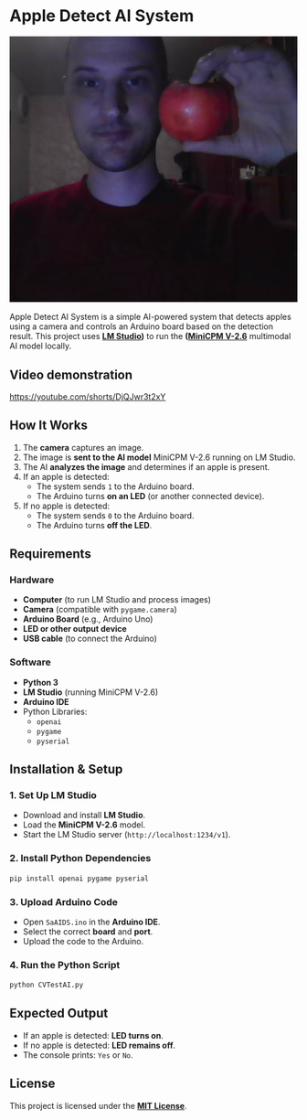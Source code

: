 # Apple Detect AI System

![Webcap photo](https://raw.githubusercontent.com/techn0man1ac/AppleDetectAISystem/refs/heads/main/imgs/filename.jpg)

Apple Detect AI System is a simple AI-powered system that detects apples using a camera and controls an Arduino board based on the detection result. This project uses **[LM Studio](https://lmstudio.ai/))** to run the **([MiniCPM V-2.6](https://huggingface.co/openbmb/MiniCPM-V-2_6)** multimodal AI model locally.

## Video demonstration

https://youtube.com/shorts/DjQJwr3t2xY

## How It Works

1. The **camera** captures an image.
2. The image is **sent to the AI model** MiniCPM V-2.6 running on LM Studio.
3. The AI **analyzes the image** and determines if an apple is present.
4. If an apple is detected:
   - The system sends `1` to the Arduino board.
   - The Arduino turns **on an LED** (or another connected device).
5. If no apple is detected:
   - The system sends `0` to the Arduino board.
   - The Arduino turns **off the LED**.

## Requirements

### Hardware

- **Computer** (to run LM Studio and process images)
- **Camera** (compatible with `pygame.camera`)
- **Arduino Board** (e.g., Arduino Uno)
- **LED or other output device**
- **USB cable** (to connect the Arduino)

### Software

- **Python 3**
- **LM Studio** (running MiniCPM V-2.6)
- **Arduino IDE**
- Python Libraries:
  - `openai`
  - `pygame`
  - `pyserial`

## Installation & Setup

### 1. Set Up LM Studio

- Download and install **LM Studio**.
- Load the **MiniCPM V-2.6** model.
- Start the LM Studio server (`http://localhost:1234/v1`).

### 2. Install Python Dependencies

```sh
pip install openai pygame pyserial
```

### 3. Upload Arduino Code

- Open `SaAIDS.ino` in the **Arduino IDE**.
- Select the correct **board** and **port**.
- Upload the code to the Arduino.

### 4. Run the Python Script

```sh
python CVTestAI.py
```

## Expected Output

- If an apple is detected: **LED turns on**.
- If no apple is detected: **LED remains off**.
- The console prints: `Yes` or `No`.

## License

This project is licensed under the **[MIT License](https://github.com/techn0man1ac/AppleDetectAISystem/blob/main/LICENSE)**.

